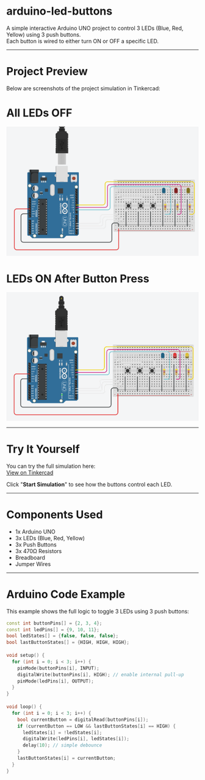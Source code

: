 # arduino-led-buttons
A simple interactive Arduino UNO project to control 3 LEDs (Blue, Red, Yellow) using 3 push buttons.  
Each button is wired to either turn ON or OFF a specific LED.

---

# Project Preview

Below are screenshots of the project simulation in Tinkercad:

# All LEDs OFF
![OFF](OFF.png)

# LEDs ON After Button Press
![ON](ON.png)

---

# Try It Yourself

You can try the full simulation here:  
[View on Tinkercad](https://www.tinkercad.com/things/0PPjGCHGqF2-exquisite-gaaris-fyyran)

Click "**Start Simulation**" to see how the buttons control each LED.

---

# Components Used

- 1x Arduino UNO
- 3x LEDs (Blue, Red, Yellow)
- 3x Push Buttons
- 3x 470Ω Resistors
- Breadboard
- Jumper Wires

---

# Arduino Code Example

This example shows the full logic to toggle 3 LEDs using 3 push buttons:

```cpp
const int buttonPins[] = {2, 3, 4};
const int ledPins[] = {9, 10, 11};
bool ledStates[] = {false, false, false};
bool lastButtonStates[] = {HIGH, HIGH, HIGH};

void setup() {
  for (int i = 0; i < 3; i++) {
    pinMode(buttonPins[i], INPUT);
    digitalWrite(buttonPins[i], HIGH); // enable internal pull-up
    pinMode(ledPins[i], OUTPUT);
  }
}

void loop() {
  for (int i = 0; i < 3; i++) {
    bool currentButton = digitalRead(buttonPins[i]);
    if (currentButton == LOW && lastButtonStates[i] == HIGH) {
      ledStates[i] = !ledStates[i];
      digitalWrite(ledPins[i], ledStates[i]);
      delay(10); // simple debounce
    }
    lastButtonStates[i] = currentButton;
  }
}
